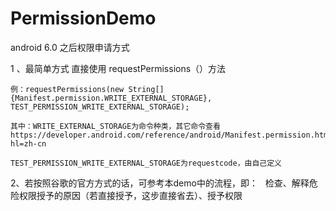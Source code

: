 # PermissionDemo
android 6.0 之后权限申请方式

1 、最简单方式 直接使用  requestPermissions（）方法  

    例：requestPermissions(new String[]{Manifest.permission.WRITE_EXTERNAL_STORAGE}, TEST_PERMISSION_WRITE_EXTERNAL_STORAGE);

    其中：WRITE_EXTERNAL_STORAGE为命令种类，其它命令查看https://developer.android.com/reference/android/Manifest.permission.html?hl=zh-cn

    TEST_PERMISSION_WRITE_EXTERNAL_STORAGE为requestcode，由自己定义

2、若按照谷歌的官方方式的话，可参考本demo中的流程，即：
   检查、解释危险权限授予的原因（若直接授予，这步直接省去）、授予权限
   
